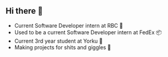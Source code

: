 ## Hi there 👋

<!--
**Bangar-Lovejesh/Bangar-Lovejesh** is a ✨ _special_ ✨ repository because its `README.md` (this file) appears on your GitHub profile.

Here are some ideas to get you started:

- 🔭 I’m currently working on ...
- 🌱 I’m currently learning ...
- 👯 I’m looking to collaborate on ...
- 🤔 I’m looking for help with ...
- 💬 Ask me about ...
- 📫 How to reach me: ...
- 😄 Pronouns: ...
- ⚡ Fun fact: ...
-->

- Current Software Developer intern at RBC 🏦
- Used to be a current Software Developer intern at FedEx 📦
- Current 3rd year student at Yorku 🏫
- Making projects for shits and giggles 🙂
